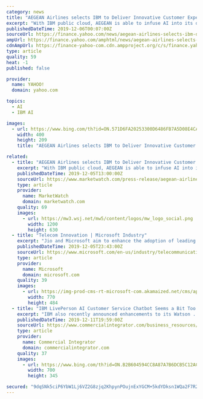 ```yaml
---
category: news
title: "AEGEAN Airlines selects IBM to Deliver Innovative Customer Experiences"
excerpt: "With IBM public cloud, AEGEAN is able to infuse AI into its decisions support systems and use IBM Watson Studio and IBM Watson Machine Learning solutions to gain better business insights, identifying operational efficiencies and supporting their network and pricing strategy. By taking advantage of IBM's services capabilities, advanced analytics ..."
publishedDateTime: 2019-12-06T00:07:00Z
sourceUrl: https://finance.yahoo.com/news/aegean-airlines-selects-ibm-deliver-140000979.html
ampUrl: https://finance.yahoo.com/amphtml/news/aegean-airlines-selects-ibm-deliver-140000979.html
cdnAmpUrl: https://finance-yahoo-com.cdn.ampproject.org/c/s/finance.yahoo.com/amphtml/news/aegean-airlines-selects-ibm-deliver-140000979.html
type: article
quality: 59
heat: -1
published: false

provider:
  name: YAHOO!
  domain: yahoo.com

topics:
  - AI
  - IBM AI

images:
  - url: https://www.bing.com/th?id=ON.571D6FA20253300D6486FB7A5D08E4CA
    width: 400
    height: 209
    title: "AEGEAN Airlines selects IBM to Deliver Innovative Customer Experiences"

related:
  - title: "AEGEAN Airlines selects IBM to Deliver Innovative Customer Experiences"
    excerpt: "With IBM public cloud, AEGEAN is able to infuse AI into its decisions support systems and use IBM Watson Studio and IBM Watson Machine Learning solutions to gain better business insights, identifying operational efficiencies and supporting their network and pricing strategy. By taking advantage of IBM's services capabilities, advanced analytics ..."
    publishedDateTime: 2019-12-05T13:00:00Z
    sourceUrl: https://www.marketwatch.com/press-release/aegean-airlines-selects-ibm-to-deliver-innovative-customer-experiences-2019-12-05
    type: article
    provider:
      name: MarketWatch
      domain: marketwatch.com
    quality: 69
    images:
      - url: https://mw3.wsj.net/mw5/content/logos/mw_logo_social.png
        width: 1200
        height: 630
  - title: "Telecom Innovation | Microsoft Industry"
    excerpt: "Jio and Microsoft aim to enhance the adoption of leading technologies like data analytics, AI, cognitive services, blockchain, Internet of Things, and edge computing among small and medium enterprises to make them ready to compete and grow, while helping accelerate technology-led GDP growth in India and driving adoption of next-gen technology ..."
    publishedDateTime: 2019-12-05T23:43:00Z
    sourceUrl: https://www.microsoft.com/en-us/industry/telecommunications
    type: article
    provider:
      name: Microsoft
      domain: microsoft.com
    quality: 39
    images:
      - url: https://img-prod-cms-rt-microsoft-com.akamaized.net/cms/api/am/imageFileData/RE41s16?ver=7720&amp;q=90&amp;m=6&amp;h=273&amp;w=485&amp;b=%23FFFFFFFF&amp;l=f&amp;o=t&amp;x=401&amp;y=188&amp;aim=true
        width: 770
        height: 484
  - title: "IBM LivePerson AI Customer Service Chatbot Seems a Bit Too Impersonal to Me"
    excerpt: "IBM also recently announced enhancements to its Watson ... There’s a growing opportunity to deliver that white-glove customer experience by integrating AI to create a personalized touch.” Watson Assistant’s new features “are designed to provide ..."
    publishedDateTime: 2019-12-11T19:59:00Z
    sourceUrl: https://www.commercialintegrator.com/business_resources/operations/ibm-liveperson-ai-customer-service/
    type: article
    provider:
      name: Commercial Integrator
      domain: commercialintegrator.com
    quality: 37
    images:
      - url: https://www.bing.com/th?id=ON.B2B604594CC8A87A7B6DCB5C12ACE5E2
        width: 700
        height: 345

secured: "9dqSNk5ciP6YbW1Lj6VZ2G8zjq2KhpynPOujnExYGCM+5kdYDksn1WQa2F7R2LgPMmTSNYpnnaIm2+U+xVnRD9VfamW5yJjYr56FkQuU8SAE7iBuOtXJVgyhSwb5awaCf9gim0qXu6y1x/mbpZJpcS5SwFOACYLanD6kMTUQ7gQEieaxaBwrDH4UnA8DEvqDwmWccd+1Tlq9XqHBhXmAfTn4YtJp7VDZmOopbaPZkqjA0h0b4yvh062DJv0rnrhD6JMCAhsWIULynghEEJBtDQ==;qjjTqcy9BBDV+XktEmjU0A=="
---
```


